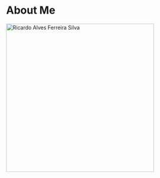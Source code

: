 # About Me

<a href="https://ferreiras.dev.br"><img src="https://ferreiras.dev.br/assets/images/gitHub/shutterstock_72897715.jpg" width="400" alt="Ricardo Alves Ferreira Silva"/></a>

